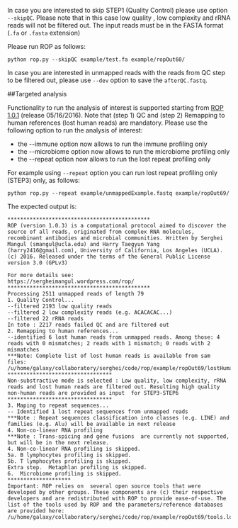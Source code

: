 In case you are interested to skip STEP1 (Quality Control) please use option `--skipQC`. Please note that in this case low quality , low complexity and rRNA reads will not be filtered out. The input reads must be in the FASTA format (`.fa`  or `.fasta` extension)

Please run ROP as follows:

```
python rop.py --skipQC example/test.fa example/ropOut60/
```


In case you are interested in unmapped reads with the reads from QC step to be filtered out, please use `--dev` option to save the `afterQC.fastq`.  

##Targeted analysis  

Functionality to run the analysis of interest is supported starting from [ROP  1.0.1](https://sourceforge.net/projects/rop2/files/) (release 05/16/2016). Note that (step 1) QC and  (step 2) Remapping to human references (lost human reads) are mandatory. Please use the following option to run the analysis of interest:

* the --immune option now allows to run the immune profiling only
* the --microbiome option now allows to run the microbiome profiling only
* the --repeat option now allows to run the lost repeat profiling only

For example using `--repeat` option you can run lost repeat profiling only (STEP3) only, as follows:

```
python rop.py --repeat example/unmappedExample.fastq example/ropOut69/
```

The expected output is:

```
*********************************************
ROP (version 1.0.3) is a computational protocol aimed to discover the source of all reads, originated from complex RNA molecules, recombinant antibodies and microbial communities. Written by Serghei Mangul (smangul@ucla.edu) and Harry Taegyun Yang (harry2416@gmail.com), University of California, Los Angeles (UCLA). (c) 2016. Released under the terms of the General Public License version 3.0 (GPLv3)

For more details see:
https://sergheimangul.wordpress.com/rop/
*********************************************
Processing 2511 unmapped reads of length 79
1. Quality Control...
--filtered 2193 low quality reads
--filtered 2 low complexity reads (e.g. ACACACAC...)
--filtered 22 rRNA reads
In toto : 2217 reads failed QC and are filtered out
2. Remapping to human references...
--identified 6 lost human reads from unmapped reads. Among those: 4 reads with 0 mismatches; 2 reads with 1 mismatch; 0 reads with 2 mismatches
***Note: Complete list of lost human reads is available from sam files: /u/home/galaxy/collaboratory/serghei/code/rop/example/ropOut69/lostHumanReads/unmappedExample_genome.sam,/u/home/galaxy/collaboratory/serghei/code/rop/example/ropOut69/lostHumanReads/unmappedExample_transcriptome.sam
*********************************
Non-substractive mode is selected : Low quality, low complexity, rRNA reads and lost human reads are filtered out. Resulting high quality non-human reads are provided as input  for STEP3-STEP6
*********************************
3. Maping to repeat sequences...
-- Identified 1 lost repeat sequences from unmapped reads
***Note : Repeat sequences classification into classes (e.g. LINE) and families (e.g. Alu) will be available in next release
4. Non-co-linear RNA profiling
***Note : Trans-spicing and gene fusions  are currently not supported, but will be in the next release.
4. Non-co-linear RNA profiling is skipped.
5a. B lymphocytes profiling is skipped.
5b. T lymphocytes profiling is skipped.
Extra step.  Metaphlan profiling is skipped.
6.  Microbiome profiling is skipped.
********************
Important: ROP relies on  several open source tools that were developed by other groups. These components are (c) their respective developers and are redistributed with ROP to provide ease-of-use. The list of the tools used by ROP and the parameters/reference databases are provided here: /u/home/galaxy/collaboratory/serghei/code/rop/example/ropOut69/tools.log 
```


